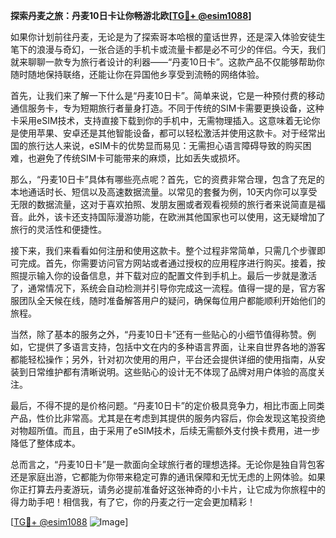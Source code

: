 **探索丹麦之旅：丹麦10日卡让你畅游北欧[[TG💪+ @esim1088](https://t.me/s/esim1088)]**

如果你计划前往丹麦，无论是为了探索哥本哈根的童话世界，还是深入体验安徒生笔下的浪漫与奇幻，一张合适的手机卡或流量卡都是必不可少的伴侣。今天，我们就来聊聊一款专为旅行者设计的利器——“丹麦10日卡”。这款产品不仅能够帮助你随时随地保持联络，还能让你在异国他乡享受到流畅的网络体验。

首先，让我们来了解一下什么是“丹麦10日卡”。简单来说，它是一种预付费的移动通信服务卡，专为短期旅行者量身打造。不同于传统的SIM卡需要更换设备，这种卡采用eSIM技术，支持直接下载到你的手机中，无需物理插入。这意味着无论你是使用苹果、安卓还是其他智能设备，都可以轻松激活并使用这款卡。对于经常出国的旅行达人来说，eSIM卡的优势显而易见：无需担心语言障碍导致的购买困难，也避免了传统SIM卡可能带来的麻烦，比如丢失或损坏。

那么，“丹麦10日卡”具体有哪些亮点呢？首先，它的资费非常合理，包含了充足的本地通话时长、短信以及高速数据流量。以常见的套餐为例，10天内你可以享受无限的数据流量，这对于喜欢拍照、发朋友圈或者观看视频的旅行者来说简直是福音。此外，该卡还支持国际漫游功能，在欧洲其他国家也可以使用，这无疑增加了旅行的灵活性和便捷性。

接下来，我们来看看如何注册和使用这款卡。整个过程非常简单，只需几个步骤即可完成。首先，你需要访问官方网站或者通过授权的应用程序进行购买。接着，按照提示输入你的设备信息，并下载对应的配置文件到手机上。最后一步就是激活了，通常情况下，系统会自动检测并引导你完成这一流程。值得一提的是，官方客服团队全天候在线，随时准备解答用户的疑问，确保每位用户都能顺利开始他们的旅程。

当然，除了基本的服务之外，“丹麦10日卡”还有一些贴心的小细节值得称赞。例如，它提供了多语言支持，包括中文在内的多种语言界面，让来自世界各地的游客都能轻松操作；另外，针对初次使用的用户，平台还会提供详细的使用指南，从安装到日常维护都有清晰说明。这些贴心的设计无不体现了品牌对用户体验的高度关注。

最后，不得不提的是价格问题。“丹麦10日卡”的定价极具竞争力，相比市面上同类产品，性价比非常高。尤其是在考虑到其提供的服务内容后，你会发现这笔投资绝对物超所值。而且，由于采用了eSIM技术，后续无需额外支付换卡费用，进一步降低了整体成本。

总而言之，“丹麦10日卡”是一款面向全球旅行者的理想选择。无论你是独自背包客还是家庭出游，它都能为你带来稳定可靠的通讯保障和无忧无虑的上网体验。如果你正打算去丹麦游玩，请务必提前准备好这张神奇的小卡片，让它成为你旅程中的得力助手吧！相信我，有了它，你的丹麦之行一定会更加精彩！

[[TG💪+ @esim1088](https://t.me/s/esim1088) ![Image](https://i.postimg.cc/4NQfJmqS/Snipaste-2025-05-13-00-14-12.png)]